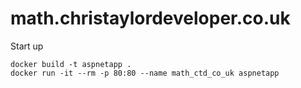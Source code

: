 # math.christaylordeveloper.co.uk

Start up
```
docker build -t aspnetapp .
docker run -it --rm -p 80:80 --name math_ctd_co_uk aspnetapp
```
